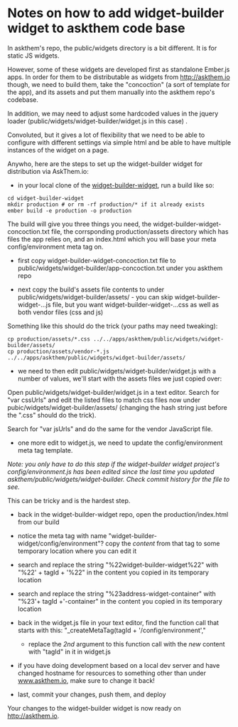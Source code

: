 # Notes on how to add widget-builder widget to askthem code base

In askthem's repo, the public/widgets directory is a bit different. It is for
static JS widgets.

However, some of these widgets are developed first as standalone Ember.js apps.
In order for them to be distributable as widgets from http://askthem.io though,
we need to build them, take the "concoction" (a sort of template for the app),
and its assets and put them manually into the askthem repo's codebase.

In addition, we may need to adjust some hardcoded values in the  jquery loader
(public/widgets/widget-builder/widget.js in this case) .

Convoluted, but it gives a lot of flexibility that we need to be able to
configure with different settings via simple html and be able to have multiple
instances of the widget on a page.

Anywho, here are the steps to set up the widget-builder widget for distribution
via AskThem.io:

* in your local clone of the [widget-builder-widget](https://github.com/opengovernment/widget-builder-widget), run a build like so:

```
cd widget-builder-widget
mkdir production # or rm -rf production/* if it already exists
ember build -e production -o production
```

 The build will give you three things you need, the
 widget-builder-widget-concoction.txt file, the corrsponding production/assets
 directory which has files the app relies on, and an index.html which
 you will base your meta config/environment meta tag on.

* first copy widget-builder-widget-concoction.txt file to
public/widgets/widget-builder/app-concoction.txt under you askthem repo

* next copy the build's assets file contents to under
public/widgets/widget-builder/assets/ - you can skip widget-builder-widget-...js file, but you want
widget-builder-widget-...css as well as both vendor files (css and js)

Something like this should do the trick (your paths may need tweaking):
```
cp production/assets/*.css ../../apps/askthem/public/widgets/widget-builder/assets/
cp production/assets/vendor-*.js ../../apps/askthem/public/widgets/widget-builder/assets/
```

* we need to then edit public/widgets/widget-builder/widget.js with a number of values,
we'll start with the assets files we just copied over:

Open public/widgets/widget-builder/widget.js in a text editor. Search for "var cssUrls"
and edit the listed files to match css files now under
pubic/widgets/widget-builder/assets/ (changing the hash string just before the ".css"
should do the trick).

Search for "var jsUrls" and do the same for the vendor JavaScript file.

* one more edit to widget.js, we need to update the config/environment meta tag
template.

_Note:_ *you only have to do this step if the widget-builder widget project's
config/environment.js has been edited since the last time you updated
askthem/public/widgets/widget-builder. Check commit history for the file to see.*

This can be tricky and is the hardest step.
  * back in the widget-builder-widget repo, open the production/index.html from our build
  * notice the meta tag with name "widget-builder-widget/config/environment"? copy the *content*
  from that tag to some temporary location where you can edit it
  * search and replace the string "%22widget-builder-widget%22" with "%22' + tagId + '%22" in
  the content you copied in its temporary location
  * search and replace the string "%23address-widget-container" with
   "%23'+ tagId +'-container" in the content you copied in its temporary location
* back in the widget.js file in your text editor, find the function call that starts with this:
  "_createMetaTag(tagId + '/config/environment',"
  * replace the *2nd* argument to this function call with the *new* content with
  "tagId" in it in widget.js

* if you have doing development based on a local dev server and have
  changed hostname for resources to something other than under
  www.askthem.io, make sure to change it back!

* last, commit your changes, push them, and deploy

Your changes to the widget-builder widget is now ready on http://askthem.io.
